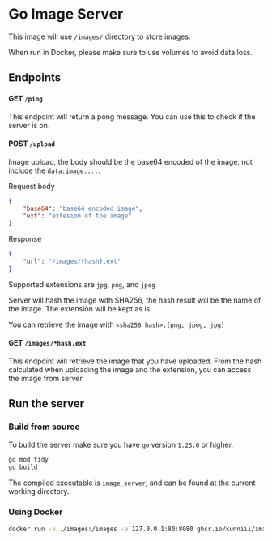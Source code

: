 # Go Image Server

This image will use `/images/` directory to store images.

When run in Docker, please make sure to use volumes to avoid data loss.

## Endpoints

#### GET `/ping`

This endpoint will return a pong message. You can use this to check if the server is on.

#### POST `/upload`

Image upload, the body should be the base64 encoded of the image, not include the `data:image....`.

Request body

```json
{
    "base64": "base64 encoded image",
    "ext": "extesion of the image"
}
```

Response

```json
{
    "url": "/images/{hash}.ext"
}
```

Supported extensions are `jpg`, `png`, and `jpeg`

Server will hash the image with SHA256,
the hash result will be the name of the image.
The extension will be kept as is.

You can retrieve the image with `<sha256 hash>.[png, jpeg, jpg]`

#### GET `/images/*hash.ext`

This endpoint will retrieve the image that you have uploaded.
From the hash calculated when uploading the image and the extension,
you can access the image from server.


## Run the server

### Build from source

To build the server make sure you have `go` version `1.23.0` or higher.

```sh
go mod tidy
go build
```

The compiled executable is `image_server`, and can be found at the current working directory.


### Using Docker


```sh
docker run -v ./images:/images -p 127.0.0.1:80:8080 ghcr.io/kunniii/image_server:latest
```
